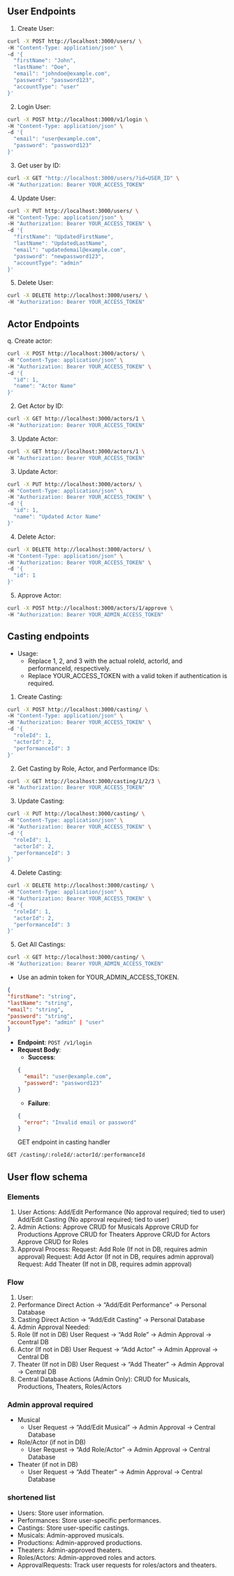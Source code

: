 ## User Endpoints

1. Create User:

```sh
curl -X POST http://localhost:3000/users/ \
-H "Content-Type: application/json" \
-d '{
  "firstName": "John",
  "lastName": "Doe",
  "email": "johndoe@example.com",
  "password": "password123",
  "accountType": "user"
}'
```

2. Login User:

```sh
curl -X POST http://localhost:3000/v1/login \
-H "Content-Type: application/json" \
-d '{
  "email": "user@example.com",
  "password": "password123"
}'
```

3. Get user by ID:

```sh
curl -X GET "http://localhost:3000/users/?id=USER_ID" \
-H "Authorization: Bearer YOUR_ACCESS_TOKEN"
```

4. Update User:

```sh
curl -X PUT http://localhost:3000/users/ \
-H "Content-Type: application/json" \
-H "Authorization: Bearer YOUR_ACCESS_TOKEN" \
-d '{
  "firstName": "UpdatedFirstName",
  "lastName": "UpdatedLastName",
  "email": "updatedemail@example.com",
  "password": "newpassword123",
  "accountType": "admin"
}'
```

5. Delete User:

```sh
curl -X DELETE http://localhost:3000/users/ \
-H "Authorization: Bearer YOUR_ACCESS_TOKEN"
```

## Actor Endpoints

q. Create actor:

```sh
curl -X POST http://localhost:3000/actors/ \
-H "Content-Type: application/json" \
-H "Authorization: Bearer YOUR_ACCESS_TOKEN" \
-d '{
  "id": 1,
  "name": "Actor Name"
}'
```

2. Get Actor by ID:

```sh
curl -X GET http://localhost:3000/actors/1 \
-H "Authorization: Bearer YOUR_ACCESS_TOKEN"
```

3. Update Actor:

```sh
curl -X GET http://localhost:3000/actors/1 \
-H "Authorization: Bearer YOUR_ACCESS_TOKEN"
```

3. Update Actor:

```sh
curl -X PUT http://localhost:3000/actors/ \
-H "Content-Type: application/json" \
-H "Authorization: Bearer YOUR_ACCESS_TOKEN" \
-d '{
  "id": 1,
  "name": "Updated Actor Name"
}'
```

4. Delete Actor:

```sh
curl -X DELETE http://localhost:3000/actors/ \
-H "Content-Type: application/json" \
-H "Authorization: Bearer YOUR_ACCESS_TOKEN" \
-d '{
  "id": 1
}'
```

5. Approve Actor:

```sh
curl -X POST http://localhost:3000/actors/1/approve \
-H "Authorization: Bearer YOUR_ADMIN_ACCESS_TOKEN"
```

## Casting endpoints

- Usage:
  - Replace 1, 2, and 3 with the actual roleId, actorId, and performanceId, respectively.
  - Replace YOUR_ACCESS_TOKEN with a valid token if authentication is required.

1. Create Casting:

```sh
curl -X POST http://localhost:3000/casting/ \
-H "Content-Type: application/json" \
-H "Authorization: Bearer YOUR_ACCESS_TOKEN" \
-d '{
  "roleId": 1,
  "actorId": 2,
  "performanceId": 3
}'
```

2. Get Casting by Role, Actor, and Performance IDs:

```sh
curl -X GET http://localhost:3000/casting/1/2/3 \
-H "Authorization: Bearer YOUR_ACCESS_TOKEN"
```

3. Update Casting:

```sh
curl -X PUT http://localhost:3000/casting/ \
-H "Content-Type: application/json" \
-H "Authorization: Bearer YOUR_ACCESS_TOKEN" \
-d '{
  "roleId": 1,
  "actorId": 2,
  "performanceId": 3
}'
```

4. Delete Casting:

```sh
curl -X DELETE http://localhost:3000/casting/ \
-H "Content-Type: application/json" \
-H "Authorization: Bearer YOUR_ACCESS_TOKEN" \
-d '{
  "roleId": 1,
  "actorId": 2,
  "performanceId": 3
}'
```

5. Get All Castings:

```sh
curl -X GET http://localhost:3000/casting/ \
-H "Authorization: Bearer YOUR_ADMIN_ACCESS_TOKEN"
```

- Use an admin token for YOUR_ADMIN_ACCESS_TOKEN.

```json
{
"firstName": "string",
"lastName": "string",
"email": "string",
"password": "string",
"accountType": "admin" | "user"
}
```

- **Endpoint**: `POST /v1/login`
- **Request Body**:
  - **Success**:
  ```json
  {
    "email": "user@example.com",
    "password": "password123"
  }
  ```
  - **Failure**:
  ```json
  {
    "error": "Invalid email or password"
  }
  ```
  GET endpoint in casting handler

```sh
GET /casting/:roleId/:actorId/:performanceId
```

## User flow schema

### Elements

1. User Actions:
   Add/Edit Performance (No approval required; tied to user)
   Add/Edit Casting (No approval required; tied to user)
2. Admin Actions:
   Approve CRUD for Musicals
   Approve CRUD for Productions
   Approve CRUD for Theaters
   Approve CRUD for Actors
   Approve CRUD for Roles
3. Approval Process:
   Request: Add Role (If not in DB, requires admin approval)
   Request: Add Actor (If not in DB, requires admin approval)
   Request: Add Theater (If not in DB, requires admin approval)

### Flow

1. User:
2. Performance
   Direct Action → “Add/Edit Performance” → Personal Database
3. Casting
   Direct Action → “Add/Edit Casting” → Personal Database
4. Admin Approval Needed:
5. Role (If not in DB)
   User Request → “Add Role” → Admin Approval → Central DB
6. Actor (If not in DB)
   User Request → “Add Actor” → Admin Approval → Central DB
7. Theater (If not in DB)
   User Request → “Add Theater” → Admin Approval → Central DB
8. Central Database Actions (Admin Only):
   CRUD for Musicals, Productions, Theaters, Roles/Actors

### Admin approval required

- Musical
  - User Request → “Add/Edit Musical” → Admin Approval → Central Database
- Role/Actor (if not in DB)
  - User Request → “Add Role/Actor” → Admin Approval → Central Database
- Theater (if not in DB)
  - User Request → “Add Theater” → Admin Approval → Central Database

### shortened list

- Users: Store user information.
- Performances: Store user-specific performances.
- Castings: Store user-specific castings.
- Musicals: Admin-approved musicals.
- Productions: Admin-approved productions.
- Theaters: Admin-approved theaters.
- Roles/Actors: Admin-approved roles and actors.
- ApprovalRequests: Track user requests for roles/actors and theaters.
